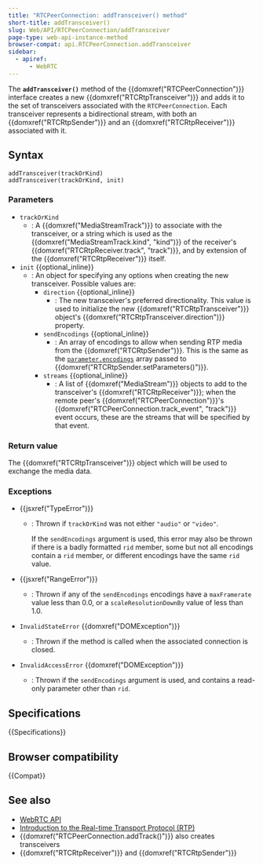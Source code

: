```yaml
---
title: "RTCPeerConnection: addTransceiver() method"
short-title: addTransceiver()
slug: Web/API/RTCPeerConnection/addTransceiver
page-type: web-api-instance-method
browser-compat: api.RTCPeerConnection.addTransceiver
sidebar:
  - apiref:
      - WebRTC
---
```


The **`addTransceiver()`** method of the {{domxref("RTCPeerConnection")}} interface creates a new {{domxref("RTCRtpTransceiver")}} and adds it to the set of transceivers associated with the `RTCPeerConnection`.
Each transceiver represents a bidirectional stream, with both an {{domxref("RTCRtpSender")}} and an {{domxref("RTCRtpReceiver")}} associated with it.

## Syntax

```js-nolint
addTransceiver(trackOrKind)
addTransceiver(trackOrKind, init)
```

### Parameters

- `trackOrKind`
  - : A {{domxref("MediaStreamTrack")}} to associate with the transceiver, or a string which is used as the {{domxref("MediaStreamTrack.kind", "kind")}} of the receiver's {{domxref("RTCRtpReceiver.track", "track")}}, and by extension of the {{domxref("RTCRtpReceiver")}} itself.
- `init` {{optional_inline}}
  - : An object for specifying any options when creating the new transceiver.
    Possible values are:
    - `direction` {{optional_inline}}
      - : The new transceiver's preferred directionality. This value is used to initialize the new {{domxref("RTCRtpTransceiver")}} object's {{domxref("RTCRtpTransceiver.direction")}} property.
    - `sendEncodings` {{optional_inline}}
      - : An array of encodings to allow when sending RTP media from the {{domxref("RTCRtpSender")}}.
        This is the same as the [`parameter.encodings`](/en-US/docs/Web/API/RTCRtpSender/setParameters#encodings) array passed to {{domxref("RTCRtpSender.setParameters()")}}.
    - `streams` {{optional_inline}}
      - : A list of {{domxref("MediaStream")}} objects to add to the transceiver's {{domxref("RTCRtpReceiver")}}; when the remote peer's {{domxref("RTCPeerConnection")}}'s {{domxref("RTCPeerConnection.track_event", "track")}} event occurs, these are the streams that will be specified by that event.

### Return value

The {{domxref("RTCRtpTransceiver")}} object which will be used to exchange the media data.

### Exceptions

- {{jsxref("TypeError")}}
  - : Thrown if `trackOrKind` was not either `"audio"` or `"video"`.

    If the `sendEncodings` argument is used, this error may also be thrown if there is a badly formatted `rid` member, some but not all encodings contain a `rid` member, or different encodings have the same `rid` value.

- {{jsxref("RangeError")}}
  - : Thrown if any of the `sendEncodings` encodings have a `maxFramerate` value less than 0.0, or a `scaleResolutionDownBy` value of less than 1.0.

- `InvalidStateError` {{domxref("DOMException")}}
  - : Thrown if the method is called when the associated connection is closed.

- `InvalidAccessError` {{domxref("DOMException")}}
  - : Thrown if the `sendEncodings` argument is used, and contains a read-only parameter other than `rid`.

## Specifications

{{Specifications}}

## Browser compatibility

{{Compat}}

## See also

- [WebRTC API](/en-US/docs/Web/API/WebRTC_API)
- [Introduction to the Real-time Transport Protocol (RTP)](/en-US/docs/Web/API/WebRTC_API/Intro_to_RTP)
- {{domxref("RTCPeerConnection.addTrack()")}} also creates transceivers
- {{domxref("RTCRtpReceiver")}} and {{domxref("RTCRtpSender")}}
